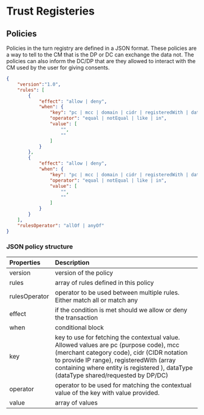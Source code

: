 # Trust Registeries


## Policies

Policies in the turn registry are defined in a JSON format. These policies are a way to tell to the CM that is the DP or DC can exchange the data not. The policies can also inform the DC/DP that are they allowed to interact with the CM used by the user for giving consents.

```JSON
{
	"version":"1.0",
	"rules": [
		{
			"effect": "allow | deny",
			"when": {
				"key": "pc | mcc | domain | cidr | registeredWith | dataType",
				"operator": "equal | notEqual | like | in",
				"value": [
					"",
					""
				]
			}
		},
		{
			"effect": "allow | deny",
			"when": {
				"key": "pc | mcc | domain | cidr | registeredWith | dataType",
				"operator": "equal | notEqual | like | in",
				"value": [
					"",
					""
				]
			}
		}
	],
	"rulesOperator": "allOf | anyOf"
}
```

### JSON policy structure

| Properties | Description |
|:--- |:--- |
| version | version of the policy |
| rules | array of rules defined in this policy |
| rulesOperator | operator to be used between multiple rules. Either match all or match any  |
| effect | if the condition is met should we allow or deny the transaction |
|when | conditional block |
|key | key to use for fetching the contextual value. Allowed values are pc (purpose code), mcc (merchant category code), cidr (CIDR notation to provide IP range), registeredWith (array containing where entity is registered ), dataType (dataType shared/requested by DP/DC) |
|operator | operator to be used for matching the contextual value of the key with value provided. |
|value | array of values |

